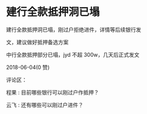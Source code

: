 # 建行全款抵押洞已塌

建行全款抵押洞已塌，刚过户拒绝进件，详情等后续银行发

文，建议做好抵押备选方案

中行全款抵押部分已塌，jyd 不超 300w，几天后正式发文

2018-06-04(0 赞)

评论区：

程果 : 目前哪些银行可以刚过户作抵押？

云飞 : 还有哪些可以刚过户进件？